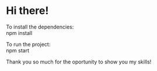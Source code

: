 # Hi there!
To install the dependencies: \
npm install 

To run the project: \
npm start


Thank you so much for the oportunity to show you my skills! 
